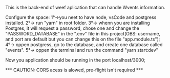 This is the back-end of weef aplication that can handle Wvents information.

Configure the space:
1°->you neet to have node, vsCode and postgress installed.
2°-> run "yarn" in root folder.
3°-> whenn you are installing Postgres, it will request a password, chose one and change the "PASSWORD_DATABASE" in the ".env" file in this project(OBS: username, and port are default but you can change this on the file "app.module.ts");
4°-> oppen postgress, go to the database, and create one database called "events".
5°-> oppen the terminal and run the command "yarn start:dev"
 
 Now you application should be running in the port localhost/3000;

*** CAUTION: CORS acess is alowed, pre-flight isn't required ***

